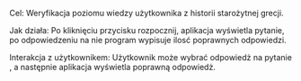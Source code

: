 Cel:
Weryfikacja poziomu wiedzy użytkownika z historii starożytnej grecji.

Jak działa:
Po kliknięciu przycisku rozpocznij, aplikacja wyświetla pytanie, po odpowiedzeniu na nie program wypisuje ilosć poprawnych odpowiedzi.

Interakcja z użytkownikem:
Użytkownik może wybrać odpowiedż na pytanie , a następnie aplikacja wyświetla poprawną odpowiedż.
